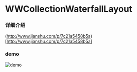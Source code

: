# WWCollectionWaterfallLayout

### 详细介绍
(http://www.jianshu.com/p/7c21a5458b5a)[http://www.jianshu.com/p/7c21a5458b5a]

### demo
![demo](https://github.com/Tidusww/WWCollectionWaterfallLayout/blob/master/demo.gif?raw=true)
